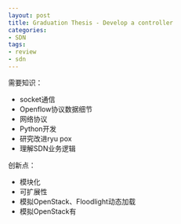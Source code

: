 ```yaml
---
layout: post
title: Graduation Thesis - Develop a controller
categories:
- SDN
tags:
- review
- sdn
---
```


需要知识：
+ socket通信   
+ Openflow协议数据细节   
+ 网络协议   
+ Python开发   
+ 研究改进ryu pox   
+ 理解SDN业务逻辑   

创新点：
+ 模块化   
+ 可扩展性   
+ 模拟OpenStack、Floodlight动态加载   
+ 模拟OpenStack有   
